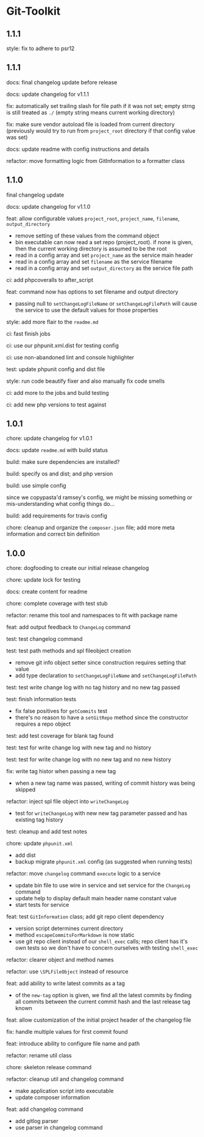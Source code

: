 # Git-Toolkit

## 1.1.1
style: fix to adhere to psr12

## 1.1.1
docs: final changelog update before release

docs: update changelog for v1.1.1

fix: automatically set trailing slash for file path if it was not set; empty strng is still treated as `./` \(empty string means current working directory\)

fix: make sure vendor autoload file is loaded from current directory \(previously would try to run from `project_root` directory if that config value was set\)

docs: update readme with config instructions and details

refactor: move formatting logic from GitInformation to a formatter class

## 1.1.0
final changelog update

docs: update changelog for v1.1.0

feat: allow configurable values `project_root`, `project_name`, `filename`, `output_directory`

- remove setting of these values from the command object
- bin executable can now read a set repo \(project_root\). if none is given, then the current working directory is assumed to be the root
- read in a config array and set `project_name` as the service main header
- read in a config array and set `filename` as the service filename
- read in a config array and set `output_directory` as the service file path

ci: add phpcoveralls to after_script

feat: command now has options to set filename and output directory

- passing null to `setChangeLogFileName` or `setChangeLogFilePath` will cause the service to use the default values for those properties

style: add more flair to the `readme.md`

ci: fast finish jobs

ci: use our phpunit.xml.dist for testing config

ci: use non-abandoned lint and console highlighter

test: update phpunit config and dist file

style: run code beautify fixer and also manually fix code smells

ci: add more to the jobs and build testing

ci: add new php versions to test against

## 1.0.1
chore: update changelog for v1.0.1

docs: update `readme.md` with build status

build: make sure dependencies are installed?

build: specify os and dist; and php version

build: use simple config

since we copypasta'd ramsey's config, we might be missing something or mis-understanding what config things do...

build: add requirements for travis config

chore: cleanup and organize the `composer.json` file; add more meta information and correct bin definition

## 1.0.0
chore: dogfooding to create our initial release changelog

chore: update lock for testing

docs: create content for readme

chore: complete coverage with test stub

refactor: rename this tool and namespaces to fit with package name

feat: add output feedback to `ChangeLog` command

test: test changelog command

test: test path methods and spl fileobject creation

- remove git info object setter since construction requires setting that value
- add type declaration to `setChangeLogFileName` and `setChangeLogFilePath`

test: test write change log with no tag history and no new tag passed

test: finish information tests

- fix false positives for `getCommits` test
- there's no reason to have a `setGitRepo` method since the constructor requires a repo object

test: add test coverage for blank tag found

test: test for write change log with new tag and no history

test: test for write change log with no new tag and no new history

fix: write tag histor when passing a new tag

- when a new tag name was passed, writing of commit history was being skipped

refactor: inject spl file object into `writeChangeLog`

- test for `writeChangeLog` with new new tag parameter passed and has existing tag history

test: cleanup and add test notes

chore: update `phpunit.xml`

- add dist
- backup migrate `phpunit.xml` config \(as suggested when running tests\)

refactor: move `changelog` command `execute` logic to a service

- update bin file to use wire in service and set service for the `ChangeLog` command
- update help to display default main header name constant value
- start tests for service

feat: test `GitInformation` class; add git repo client dependency

- version script determines current directory
- method `escapeCommitsForMarkdown` is now static
- use git repo client instead of our `shell_exec` calls; repo client has it's own tests so we don't have to concern ourselves with testing `shell_exec`

refactor: clearer object and method names

refactor: use `\SPLFileObject` instead of resource

feat: add ability to write latest commits as a tag

- of the `new-tag` option is given, we find all the latest commits by finding all commits between the current commit hash and the last release tag known

feat: allow customization of the initial project header of the changelog file

fix: handle multiple values for first commit found

feat: introduce ability to configure file name and path

refactor: rename util class

chore: skeleton release command

refactor: cleanup util and changelog command

- make application script into executable
- update composer information

feat: add changelog command

- add gitlog parser
- use parser in changelog command

